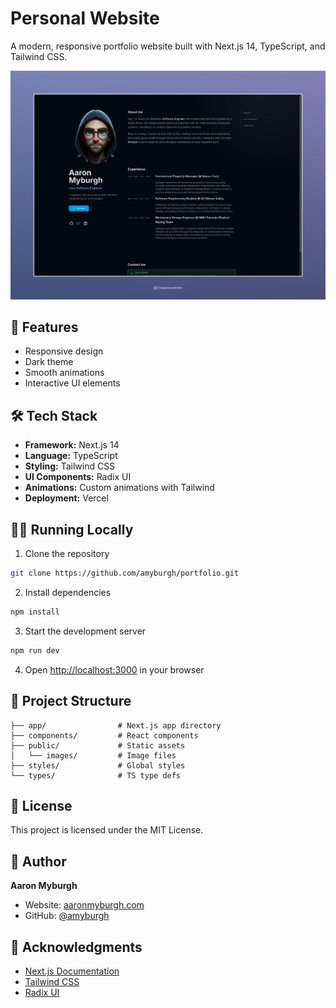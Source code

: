 # Personal Website

A modern, responsive portfolio website built with Next.js 14, TypeScript, and Tailwind CSS.

![Site Preview](/public/site-preview.jpeg)

## 🚀 Features

- Responsive design
- Dark theme
- Smooth animations
- Interactive UI elements

## 🛠️ Tech Stack

- **Framework:** Next.js 14
- **Language:** TypeScript
- **Styling:** Tailwind CSS
- **UI Components:** Radix UI
- **Animations:** Custom animations with Tailwind
- **Deployment:** Vercel

## 🏃‍♂️ Running Locally

1. Clone the repository
```bash
git clone https://github.com/amyburgh/portfolio.git
```

2. Install dependencies
```bash
npm install
```

3. Start the development server
```bash
npm run dev
```

4. Open [http://localhost:3000](http://localhost:3000) in your browser

## 📁 Project Structure

```
├── app/                # Next.js app directory
├── components/         # React components
├── public/             # Static assets
│   └── images/         # Image files
├── styles/             # Global styles
└── types/              # TS type defs
```

## 📝 License

This project is licensed under the MIT License.

## 👤 Author

**Aaron Myburgh**
- Website: [aaronmyburgh.com](https://aaronmyburgh.com)
- GitHub: [@amyburgh](https://github.com/amyburgh)

## 🙏 Acknowledgments

- [Next.js Documentation](https://nextjs.org/docs)
- [Tailwind CSS](https://tailwindcss.com)
- [Radix UI](https://www.radix-ui.com)
